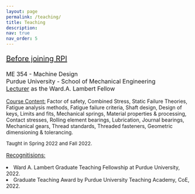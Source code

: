 ```yaml
---
layout: page
permalink: /teaching/
title: Teaching
description:  
nav: true
nav_order: 5
---
```


<p style="font-size: 20px;">  <u>Before joining RPI</u><br>
<p style="font-size: 16px;">ME 354 - Machine Design<br>Purdue University - School of Mechanical Engineering <br> <u>Lecturer</u> as the Ward.A. Lambert Fellow <br></p>

 <u>Course Content:</u> Factor of safety, Combined Stress, Static Failure Theories, Fatigue analysis methods, Fatigue failure criteria, Shaft design, Design of keys, Limits and fits, Mechanical springs, Material properties & processing, Contact stresses, Rolling element bearings, Lubrication, Journal bearings, Mechanical gears, Thread standards, Threaded fasteners, Geometric dimensioning & tolerancing.
 <br>
 <p style="font-size: 13.5px;"> Taught in Spring 2022 and Fall 2022. 
<br>
<p style="font-size: 15px;"> <u>Recognitisions:</u>
<br>
<li>Ward A. Lambert Graduate Teaching Fellowship at Purdue University, 2022.
</li> 
<li>Graduate Teaching Award by Purdue University Teaching Academy, CoE, 2022.
</li> 

